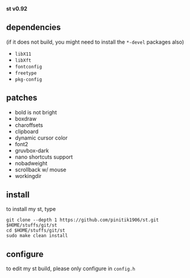 **st v0.92**

## dependencies
(if it does not build, you might need to install the `*-devel` packages also)

+ `libX11`
+ `libXft`
+ `fontconfig`
+ `freetype`
+ `pkg-config`

## patches

+ bold is not bright
+ boxdraw
+ charoffsets
+ clipboard
+ dynamic cursor color
+ font2
+ gruvbox-dark
+ nano shortcuts support
+ nobadweight
+ scrollback w/ mouse
+ workingdir

## install
to install my st, type

```
git clone --depth 1 https://github.com/pinitik1906/st.git $HOME/stuffs/git/st
cd $HOME/stuffs/git/st
sudo make clean install
```

## configure
to edit my st build, please only configure in `config.h`
